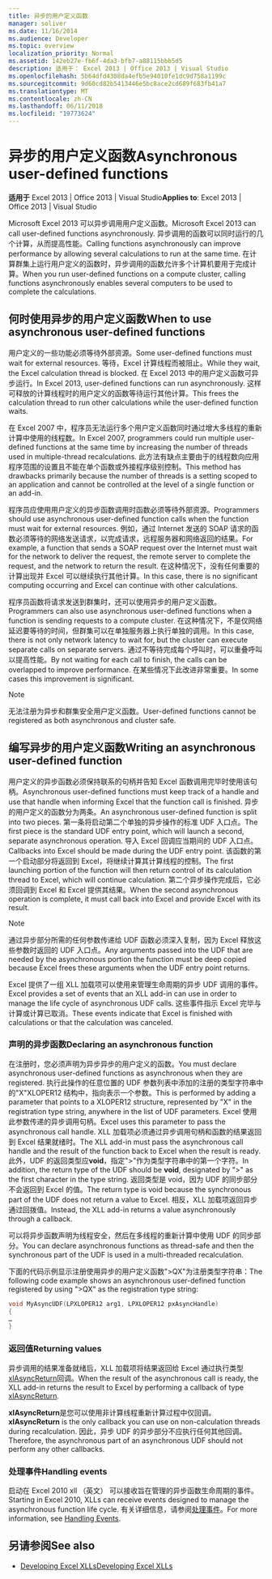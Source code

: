 ```yaml
---
title: 异步的用户定义函数
manager: soliver
ms.date: 11/16/2014
ms.audience: Developer
ms.topic: overview
localization_priority: Normal
ms.assetid: 142eb27e-fb6f-4da3-bfb7-a88115bbb5d5
description: 适用于： Excel 2013 | Office 2013 | Visual Studio
ms.openlocfilehash: 5b64dfd4308da4efb5e94010fe1dc9d758a1199c
ms.sourcegitcommit: 9d60cd82b5413446e5bc8ace2cd689f683fb41a7
ms.translationtype: MT
ms.contentlocale: zh-CN
ms.lasthandoff: 06/11/2018
ms.locfileid: "19773624"
---
```

# <a name="asynchronous-user-defined-functions"></a><span data-ttu-id="1fadd-103">异步的用户定义函数</span><span class="sxs-lookup"><span data-stu-id="1fadd-103">Asynchronous user-defined functions</span></span>

<span data-ttu-id="1fadd-104">**适用于** Excel 2013 | Office 2013 | Visual Studio</span><span class="sxs-lookup"><span data-stu-id="1fadd-104">**Applies to**: Excel 2013 | Office 2013 | Visual Studio</span></span> 
  
<span data-ttu-id="1fadd-105">Microsoft Excel 2013 可以异步调用用户定义函数。</span><span class="sxs-lookup"><span data-stu-id="1fadd-105">Microsoft Excel 2013 can call user-defined functions asynchronously.</span></span> <span data-ttu-id="1fadd-106">异步调用的函数可以同时运行的几个计算，从而提高性能。</span><span class="sxs-lookup"><span data-stu-id="1fadd-106">Calling functions asynchronously can improve performance by allowing several calculations to run at the same time.</span></span> <span data-ttu-id="1fadd-107">在计算群集上运行用户定义的函数时，异步调用的函数允许多个计算机要用于完成计算。</span><span class="sxs-lookup"><span data-stu-id="1fadd-107">When you run user-defined functions on a compute cluster, calling functions asynchronously enables several computers to be used to complete the calculations.</span></span>
  
## <a name="when-to-use-asynchronous-user-defined-functions"></a><span data-ttu-id="1fadd-108">何时使用异步的用户定义函数</span><span class="sxs-lookup"><span data-stu-id="1fadd-108">When to use asynchronous user-defined functions</span></span>

<span data-ttu-id="1fadd-109">用户定义的一些功能必须等待外部资源。</span><span class="sxs-lookup"><span data-stu-id="1fadd-109">Some user-defined functions must wait for external resources.</span></span> <span data-ttu-id="1fadd-110">等待，Excel 计算线程而被阻止。</span><span class="sxs-lookup"><span data-stu-id="1fadd-110">While they wait, the Excel calculation thread is blocked.</span></span> <span data-ttu-id="1fadd-111">在 Excel 2013 中的用户定义函数可异步运行。</span><span class="sxs-lookup"><span data-stu-id="1fadd-111">In Excel 2013, user-defined functions can run asynchronously.</span></span> <span data-ttu-id="1fadd-112">这样可释放的计算线程时的用户定义的函数等待运行其他计算。</span><span class="sxs-lookup"><span data-stu-id="1fadd-112">This frees the calculation thread to run other calculations while the user-defined function waits.</span></span>
  
<span data-ttu-id="1fadd-113">在 Excel 2007 中，程序员无法运行多个用户定义函数同时通过增大多线程的重新计算中使用的线程数。</span><span class="sxs-lookup"><span data-stu-id="1fadd-113">In Excel 2007, programmers could run multiple user-defined functions at the same time by increasing the number of threads used in multiple-thread recalculations.</span></span> <span data-ttu-id="1fadd-114">此方法有缺点主要由于的线程数向应用程序范围的设置且不能在单个函数或外接程序级别控制。</span><span class="sxs-lookup"><span data-stu-id="1fadd-114">This method has drawbacks primarily because the number of threads is a setting scoped to an application and cannot be controlled at the level of a single function or an add-in.</span></span>
  
<span data-ttu-id="1fadd-115">程序员应使用用户定义的异步函数调用时函数必须等待外部资源。</span><span class="sxs-lookup"><span data-stu-id="1fadd-115">Programmers should use asynchronous user-defined function calls when the function must wait for external resources.</span></span> <span data-ttu-id="1fadd-116">例如，通过 Internet 发送的 SOAP 请求的函数必须等待的网络发送请求，以完成请求，远程服务器和网络返回的结果。</span><span class="sxs-lookup"><span data-stu-id="1fadd-116">For example, a function that sends a SOAP request over the Internet must wait for the network to deliver the request, the remote server to complete the request, and the network to return the result.</span></span> <span data-ttu-id="1fadd-117">在这种情况下，没有任何重要的计算出现并 Excel 可以继续执行其他计算。</span><span class="sxs-lookup"><span data-stu-id="1fadd-117">In this case, there is no significant computing occurring and Excel can continue with other calculations.</span></span>
  
<span data-ttu-id="1fadd-118">程序员函数将请求发送到群集时，还可以使用异步的用户定义函数。</span><span class="sxs-lookup"><span data-stu-id="1fadd-118">Programmers can also use asynchronous user-defined functions when a function is sending requests to a compute cluster.</span></span> <span data-ttu-id="1fadd-119">在这种情况下，不是仅网络延迟要等待的时间，但群集可以在单独服务器上执行单独的调用。</span><span class="sxs-lookup"><span data-stu-id="1fadd-119">In this case, there is not only network latency to wait for, but the cluster can execute separate calls on separate servers.</span></span> <span data-ttu-id="1fadd-120">通过不等待完成每个呼叫时，可以重叠呼叫以提高性能。</span><span class="sxs-lookup"><span data-stu-id="1fadd-120">By not waiting for each call to finish, the calls can be overlapped to improve performance.</span></span> <span data-ttu-id="1fadd-121">在某些情况下此改进非常重要。</span><span class="sxs-lookup"><span data-stu-id="1fadd-121">In some cases this improvement is significant.</span></span>
  
> [!NOTE]
> <span data-ttu-id="1fadd-122">无法注册为异步和群集安全用户定义函数。</span><span class="sxs-lookup"><span data-stu-id="1fadd-122">User-defined functions cannot be registered as both asynchronous and cluster safe.</span></span> 
  
## <a name="writing-an-asynchronous-user-defined-function"></a><span data-ttu-id="1fadd-123">编写异步的用户定义函数</span><span class="sxs-lookup"><span data-stu-id="1fadd-123">Writing an asynchronous user-defined function</span></span>

<span data-ttu-id="1fadd-124">用户定义的异步函数必须保持联系的句柄并告知 Excel 函数调用完毕时使用该句柄。</span><span class="sxs-lookup"><span data-stu-id="1fadd-124">Asynchronous user-defined functions must keep track of a handle and use that handle when informing Excel that the function call is finished.</span></span> <span data-ttu-id="1fadd-125">异步的用户定义的函数分为两条。</span><span class="sxs-lookup"><span data-stu-id="1fadd-125">An asynchronous user-defined function is split into two pieces.</span></span> <span data-ttu-id="1fadd-126">第一条将启动第二个单独的异步操作的标准 UDF 入口点。</span><span class="sxs-lookup"><span data-stu-id="1fadd-126">The first piece is the standard UDF entry point, which will launch a second, separate asynchronous operation.</span></span> <span data-ttu-id="1fadd-127">导入 Excel 回调应当期间的 UDF 入口点。</span><span class="sxs-lookup"><span data-stu-id="1fadd-127">Callbacks into Excel should be made during the UDF entry point.</span></span> <span data-ttu-id="1fadd-128">该函数的第一个启动部分将返回到 Excel，将继续计算其计算线程的控制。</span><span class="sxs-lookup"><span data-stu-id="1fadd-128">The first launching portion of the function will then return control of its calculation thread to Excel, which will continue calculation.</span></span> <span data-ttu-id="1fadd-129">第二个异步操作完成后，它必须回调到 Excel 和 Excel 提供其结果。</span><span class="sxs-lookup"><span data-stu-id="1fadd-129">When the second asynchronous operation is complete, it must call back into Excel and provide Excel with its result.</span></span> 
  
> [!NOTE]
> <span data-ttu-id="1fadd-130">通过异步部分所需的任何参数传递给 UDF 函数必须深入复制，因为 Excel 释放这些参数时返回的 UDF 入口点。</span><span class="sxs-lookup"><span data-stu-id="1fadd-130">Any arguments passed into the UDF that are needed by the asynchronous portion the function must be deep copied because Excel frees these arguments when the UDF entry point returns.</span></span> 
  
<span data-ttu-id="1fadd-131">Excel 提供了一组 XLL 加载项可以使用来管理生命周期的异步 UDF 调用的事件。</span><span class="sxs-lookup"><span data-stu-id="1fadd-131">Excel provides a set of events that an XLL add-in can use in order to manage the life cycle of asynchronous UDF calls.</span></span> <span data-ttu-id="1fadd-132">这些事件指示 Excel 完毕与计算或计算已取消。</span><span class="sxs-lookup"><span data-stu-id="1fadd-132">These events indicate that Excel is finished with calculations or that the calculation was canceled.</span></span>
  
### <a name="declaring-an-asynchronous-function"></a><span data-ttu-id="1fadd-133">声明的异步函数</span><span class="sxs-lookup"><span data-stu-id="1fadd-133">Declaring an asynchronous function</span></span>

<span data-ttu-id="1fadd-134">在注册时，您必须声明为异步异步的用户定义的函数。</span><span class="sxs-lookup"><span data-stu-id="1fadd-134">You must declare asynchronous user-defined functions as asynchronous when they are registered.</span></span> <span data-ttu-id="1fadd-135">执行此操作的任意位置的 UDF 参数列表中添加的注册的类型字符串中的"X"XLOPER12 结构中，指向表示一个参数。</span><span class="sxs-lookup"><span data-stu-id="1fadd-135">This is performed by adding a parameter that points to a XLOPER12 structure, represented by "X" in the registration type string, anywhere in the list of UDF parameters.</span></span> <span data-ttu-id="1fadd-136">Excel 使用此参数传递的异步调用句柄。</span><span class="sxs-lookup"><span data-stu-id="1fadd-136">Excel uses this parameter to pass the asynchronous call handle.</span></span> <span data-ttu-id="1fadd-137">XLL 加载项必须通过异步调用句柄和函数的结果返回到 Excel 结果就绪时。</span><span class="sxs-lookup"><span data-stu-id="1fadd-137">The XLL add-in must pass the asynchronous call handle and the result of the function back to Excel when the result is ready.</span></span> <span data-ttu-id="1fadd-138">此外，UDF 的返回类型应**void**，指定">"作为类型字符串中的第一个字符。</span><span class="sxs-lookup"><span data-stu-id="1fadd-138">In addition, the return type of the UDF should be **void**, designated by ">" as the first character in the type string.</span></span> <span data-ttu-id="1fadd-139">返回类型是 void，因为 UDF 的同步部分不会返回到 Excel 的值。</span><span class="sxs-lookup"><span data-stu-id="1fadd-139">The return type is void because the synchronous part of the UDF does not return a value to Excel.</span></span> <span data-ttu-id="1fadd-140">相反，XLL 加载项返回异步通过回拨值。</span><span class="sxs-lookup"><span data-stu-id="1fadd-140">Instead, the XLL add-in returns a value asynchronously through a callback.</span></span> 
  
<span data-ttu-id="1fadd-141">可以将异步函数声明为线程安全，然后在多线程的重新计算中使用 UDF 的同步部分。</span><span class="sxs-lookup"><span data-stu-id="1fadd-141">You can declare asynchronous functions as thread-safe and then the synchronous part of the UDF is used in a multi-threaded recalculation.</span></span> 
  
<span data-ttu-id="1fadd-142">下面的代码示例显示注册使用异步的用户定义函数"\>QX"为注册类型字符串：</span><span class="sxs-lookup"><span data-stu-id="1fadd-142">The following code example shows an asynchronous user-defined function registered by using "\>QX" as the registration type string:</span></span>
  
```cpp
void MyAsyncUDF(LPXLOPER12 arg1, LPXLOPER12 pxAsyncHandle)
{
…
}
```

### <a name="returning-values"></a><span data-ttu-id="1fadd-143">返回值</span><span class="sxs-lookup"><span data-stu-id="1fadd-143">Returning values</span></span>

<span data-ttu-id="1fadd-144">异步调用的结果准备就绪后，XLL 加载项将结果返回给 Excel 通过执行类型[xlAsyncReturn](xlasyncreturn.md)回调。</span><span class="sxs-lookup"><span data-stu-id="1fadd-144">When the result of the asynchronous call is ready, the XLL add-in returns the result to Excel by performing a callback of type [xlAsyncReturn](xlasyncreturn.md).</span></span>
  
<span data-ttu-id="1fadd-145">**xlAsyncReturn**是您可以使用非计算线程重新计算过程中仅回调。</span><span class="sxs-lookup"><span data-stu-id="1fadd-145">**xlAsyncReturn** is the only callback you can use on non-calculation threads during recalculation.</span></span> <span data-ttu-id="1fadd-146">因此，异步 UDF 的异步部分不应执行任何其他回调。</span><span class="sxs-lookup"><span data-stu-id="1fadd-146">Therefore, the asynchronous part of an asynchronous UDF should not perform any other callbacks.</span></span> 
  
### <a name="handling-events"></a><span data-ttu-id="1fadd-147">处理事件</span><span class="sxs-lookup"><span data-stu-id="1fadd-147">Handling events</span></span>

<span data-ttu-id="1fadd-148">启动在 Excel 2010 xll （英文） 可以接收旨在管理的异步函数生命周期的事件。</span><span class="sxs-lookup"><span data-stu-id="1fadd-148">Starting in Excel 2010, XLLs can receive events designed to manage the asynchronous function life cycle.</span></span> <span data-ttu-id="1fadd-149">有关详细信息，请参阅[处理事件](handling-events.md)。</span><span class="sxs-lookup"><span data-stu-id="1fadd-149">For more information, see [Handling Events](handling-events.md).</span></span>
  
## <a name="see-also"></a><span data-ttu-id="1fadd-150">另请参阅</span><span class="sxs-lookup"><span data-stu-id="1fadd-150">See also</span></span>

- [<span data-ttu-id="1fadd-151">Developing Excel XLLs</span><span class="sxs-lookup"><span data-stu-id="1fadd-151">Developing Excel XLLs</span></span>](developing-excel-xlls.md)

